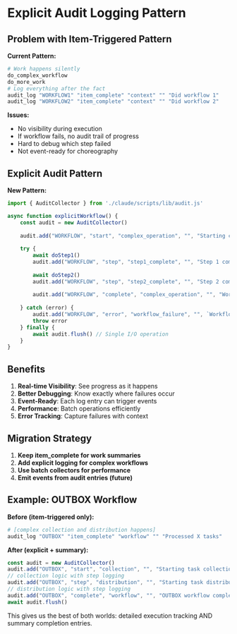 # Explicit Audit Logging Pattern

## Problem with Item-Triggered Pattern

**Current Pattern:**
```bash
# Work happens silently
do_complex_workflow
do_more_work
# Log everything after the fact
audit_log "WORKFLOW1" "item_complete" "context" "" "Did workflow 1"
audit_log "WORKFLOW2" "item_complete" "context" "" "Did workflow 2"
```

**Issues:**
- No visibility during execution
- If workflow fails, no audit trail of progress
- Hard to debug which step failed
- Not event-ready for choreography

## Explicit Audit Pattern

**New Pattern:**
```javascript
import { AuditCollector } from './claude/scripts/lib/audit.js'

async function explicitWorkflow() {
    const audit = new AuditCollector()
    
    audit.add("WORKFLOW", "start", "complex_operation", "", "Starting complex workflow")
    
    try {
        await doStep1()
        audit.add("WORKFLOW", "step", "step1_complete", "", "Step 1 completed successfully")
        
        await doStep2()
        audit.add("WORKFLOW", "step", "step2_complete", "", "Step 2 completed successfully")
        
        audit.add("WORKFLOW", "complete", "complex_operation", "", "Workflow completed successfully")
        
    } catch (error) {
        audit.add("WORKFLOW", "error", "workflow_failure", "", `Workflow failed: ${error.message}`)
        throw error
    } finally {
        await audit.flush() // Single I/O operation
    }
}
```

## Benefits

1. **Real-time Visibility**: See progress as it happens
2. **Better Debugging**: Know exactly where failures occur  
3. **Event-Ready**: Each log entry can trigger events
4. **Performance**: Batch operations efficiently
5. **Error Tracking**: Capture failures with context

## Migration Strategy

1. **Keep item_complete for work summaries**
2. **Add explicit logging for complex workflows**  
3. **Use batch collectors for performance**
4. **Emit events from audit entries (future)**

## Example: OUTBOX Workflow

**Before (item-triggered only):**
```bash
# [complex collection and distribution happens]
audit_log "OUTBOX" "item_complete" "workflow" "" "Processed X tasks"
```

**After (explicit + summary):**
```javascript
const audit = new AuditCollector()
audit.add("OUTBOX", "start", "collection", "", "Starting task collection")
// collection logic with step logging
audit.add("OUTBOX", "step", "distribution", "", "Starting task distribution") 
// distribution logic with step logging
audit.add("OUTBOX", "complete", "workflow", "", "OUTBOX workflow completed: X collected, Y distributed")
await audit.flush()
```

This gives us the best of both worlds: detailed execution tracking AND summary completion entries.